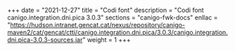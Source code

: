 +++
date        = "2021-12-27"
title       = "Codi font"
description = "Codi font canigo.integration.dni.pica 3.0.3"
sections    = "canigo-fwk-docs"
enllac		= "https://hudson.intranet.gencat.cat/nexus/repository/canigo-maven2/cat/gencat/ctti/canigo.integration.dni.pica/3.0.3/canigo.integration.dni.pica-3.0.3-sources.jar"
weight		= 1
+++
